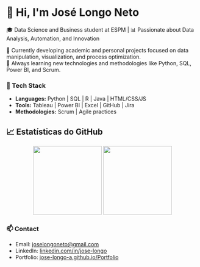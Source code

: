 # 👋 Hi, I'm José Longo Neto  
🎓 Data Science and Business student at ESPM | 📊 Passionate about Data Analysis, Automation, and Innovation  

💼 Currently developing academic and personal projects focused on data manipulation, visualization, and process optimization.  
🌱 Always learning new technologies and methodologies like Python, SQL, Power BI, and Scrum.

### 🧠 Tech Stack  
- **Languages:** Python | SQL | R | Java | HTML/CSS/JS  
- **Tools:** Tableau | Power BI | Excel | GitHub | Jira  
- **Methodologies:** Scrum | Agile practices

## 📈 Estatísticas do GitHub

<div align="center">
  <img height="180em" src="https://github-readme-stats.vercel.app/api?username=USERNAME&show_icons=true&theme=tokyonight&include_all_commits=true&count_private=true"/>
  <img height="180em" src="https://github-readme-stats.vercel.app/api/top-langs/?username=USERNAME&layout=compact&langs_count=7&theme=tokyonight"/>
</div>


### 📫 Contact  
- Email: [joselongoneto@gmail.com](mailto:joselongoneto@gmail.com)  
- LinkedIn: [linkedin.com/in/jose-longo](https://www.linkedin.com/in/jose-longo)  
- Portfolio: [jose-longo-a.github.io/Portfolio](https://jose-longo-a.github.io/Portfolio)


<!--
**Jose-Longo-A/Jose-Longo-A** is a ✨ _special_ ✨ repository because its `README.md` (this file) appears on your GitHub profile.

Here are some ideas to get you started:

- 🔭 I’m currently working on ...
- 🌱 I’m currently learning ...
- 👯 I’m looking to collaborate on ...
- 🤔 I’m looking for help with ...
- 💬 Ask me about ...
- 📫 How to reach me: ...
- 😄 Pronouns: ...
- ⚡ Fun fact: ...
-->
